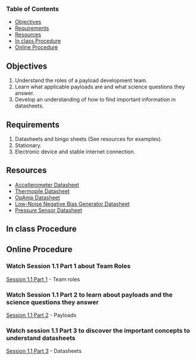 ### Table of Contents <!-- omit from toc -->
- [Objectives](#objectives)
- [Requirements](#requirements)
- [Resources](#resources)
- [In class Procedure](#in-class-procedure)
- [Online Procedure](#online-procedure)

## Objectives
1. Understand the roles of a payload development team.
2. Learn what applicable payloads are and what science questions they answer.
3. Develop an understanding of how to find important information in datasheets.

## Requirements
1. Datasheets and bingo sheets (See resources for examples).
2. Stationary.
3. Electronic device and stable internet connection.

## Resources
- [Accellerometer Datasheet](https://www.analog.com/media/en/technical-documentation/data-sheets/ADXL326.pdf)
- [Thermopile Datasheet](https://au.mouser.com/datasheet/2/18/Amphenol_08192019_AAS-920-698A-Thermometrics-ZTP-1-1627819.pdf)
- [OpAmp Datasheet](https://www.ti.com/lit/ds/symlink/opa388.pdf)
- [Low-Noise Negative Bias Generator Datasheet](https://www.ti.com/lit/ds/symlink/lm7705.pdf)
- [Pressure Sensor Datasheet](https://www.bosch-sensortec.com/media/boschsensortec/downloads/datasheets/bst-bmp390-ds002.pdf)

## In class Procedure


## Online Procedure
### Watch Session 1.1 Part 1 about Team Roles <!-- omit from toc -->

[Session 1.1 Part 1](https://www.youtube.com/watch?v=qVKfAMUXbC4&list=PLhmx0ZGiO2sNXqH09_9cT4NBlGAUTOnFS&index=1&pp=iAQB) - Team roles

### Watch Session 1.1 Part 2 to learn about payloads and the science questions they answer <!-- omit from toc -->

[Session 1.1 Part 2](https://www.youtube.com/watch?v=WhX_0AhIZgE&list=PLhmx0ZGiO2sNXqH09_9cT4NBlGAUTOnFS&index=2&pp=iAQB) - Payloads

### Watch session 1.1 Part 3 to discover the important concepts to understand datasheets <!-- omit from toc -->

[Session 1.1 Part 3](https://www.youtube.com/watch?v=tZhVL7CMA-E&list=PLhmx0ZGiO2sNXqH09_9cT4NBlGAUTOnFS&index=4&pp=iAQB) - Datasheets

